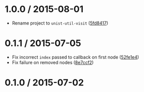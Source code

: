 <!--mdast setext-->

<!--lint disable no-multiple-toplevel-headings-->

# 1.0.0 / 2015-08-01

*   Rename project to `unist-util-visit` ([5fd8417](https://github.com/wooorm/unist-util-visit/commit/5fd8417))

# 0.1.1 / 2015-07-05

*   Fix incorrect `index` passed to callback on first node ([52fe1e4](https://github.com/wooorm/mdast-util-visit/commit/52fe1e4))
*   Fix failure on removed nodes ([8e7ccf2](https://github.com/wooorm/mdast-util-visit/commit/8e7ccf2))

# 0.1.0 / 2015-07-02
